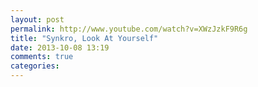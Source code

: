 ```yaml
---
layout: post
permalink: http://www.youtube.com/watch?v=XWzJzkF9R6g
title: "Synkro, Look At Yourself"
date: 2013-10-08 13:19
comments: true
categories: 
---
```

